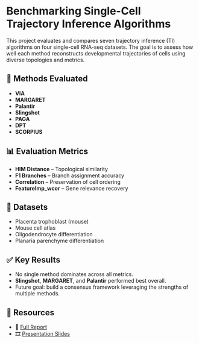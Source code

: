 # Benchmarking Single-Cell Trajectory Inference Algorithms

This project evaluates and compares seven trajectory inference (TI) algorithms on four single-cell RNA-seq datasets. The goal is to assess how well each method reconstructs developmental trajectories of cells using diverse topologies and metrics.

## 🧪 Methods Evaluated

- **VIA**
- **MARGARET**
- **Palantir**
- **Slingshot**
- **PAGA**
- **DPT**
- **SCORPIUS**

## 📊 Evaluation Metrics

- **HIM Distance** – Topological similarity  
- **F1 Branches** – Branch assignment accuracy  
- **Correlation** – Preservation of cell ordering  
- **FeatureImp_wcor** – Gene relevance recovery  

## 📁 Datasets

- Placenta trophoblast (mouse)  
- Mouse cell atlas  
- Oligodendrocyte differentiation  
- Planaria parenchyme differentiation  

## ✅ Key Results

- No single method dominates across all metrics.  
- **Slingshot**, **MARGARET**, and **Palantir** performed best overall.  
- Future goal: build a consensus framework leveraging the strengths of multiple methods.

## 📎 Resources

- 📄 [Full Report](./Report-2-1.pdf)  
- 🎞️ [Presentation Slides](./Presentation-2-1.pdf)

